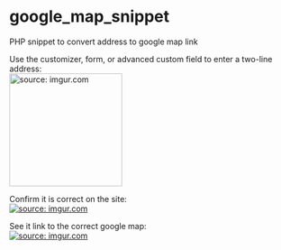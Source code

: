 # google_map_snippet
PHP snippet to convert address to google map link

Use the customizer, form, or advanced custom field to enter a two-line address:<br>
<a href="http://imgur.com/HQgsNWM"><img src="http://i.imgur.com/HQgsNWM.png" title="source: imgur.com" height="200"/></a>

Confirm it is correct on the site:<br>
<a href="http://imgur.com/gamNppN"><img src="http://i.imgur.com/gamNppN.png" title="source: imgur.com" /></a>

See it link to the correct google map:<br>
<a href="http://imgur.com/JAzvG0b"><img src="http://i.imgur.com/JAzvG0b.png" title="source: imgur.com" /></a>
